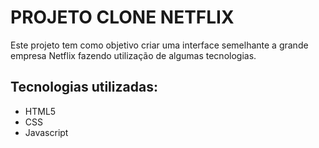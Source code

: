 # PROJETO CLONE NETFLIX
Este projeto tem como objetivo criar uma interface semelhante a grande empresa Netflix fazendo utilização de algumas tecnologias.

## Tecnologias utilizadas:
- HTML5
- CSS
- Javascript
